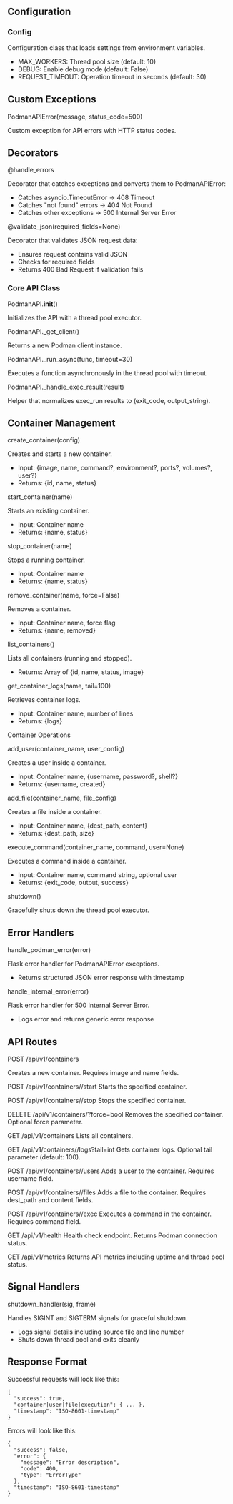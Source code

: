## Configuration

### Config

Configuration class that loads settings from environment variables.
- MAX_WORKERS: Thread pool size (default: 10)
- DEBUG: Enable debug mode (default: False)
- REQUEST_TIMEOUT: Operation timeout in seconds (default: 30)

## Custom Exceptions

PodmanAPIError(message, status_code=500)

Custom exception for API errors with HTTP status codes.

## Decorators

@handle_errors

Decorator that catches exceptions and converts them to PodmanAPIError:
- Catches asyncio.TimeoutError → 408 Timeout
- Catches "not found" errors → 404 Not Found
- Catches other exceptions → 500 Internal Server Error

@validate_json(required_fields=None)

Decorator that validates JSON request data:
- Ensures request contains valid JSON
- Checks for required fields
- Returns 400 Bad Request if validation fails

### Core API Class

PodmanAPI.__init__()

Initializes the API with a thread pool executor.

PodmanAPI._get_client()

Returns a new Podman client instance.

PodmanAPI._run_async(func, timeout=30)

Executes a function asynchronously in the thread pool with timeout.

PodmanAPI._handle_exec_result(result)

Helper that normalizes exec_run results to (exit_code, output_string).

## Container Management

create_container(config)

Creates and starts a new container.
- Input: {image, name, command?, environment?, ports?, volumes?, user?}
- Returns: {id, name, status}

start_container(name)

Starts an existing container.
- Input: Container name
- Returns: {name, status}

stop_container(name)

Stops a running container.
- Input: Container name
- Returns: {name, status}

remove_container(name, force=False)

Removes a container.
- Input: Container name, force flag
- Returns: {name, removed}

list_containers()

Lists all containers (running and stopped).
- Returns: Array of {id, name, status, image}

get_container_logs(name, tail=100)

Retrieves container logs.
- Input: Container name, number of lines
- Returns: {logs}

Container Operations

add_user(container_name, user_config)

Creates a user inside a container.
- Input: Container name, {username, password?, shell?}
- Returns: {username, created}

add_file(container_name, file_config)

Creates a file inside a container.
- Input: Container name, {dest_path, content}
- Returns: {dest_path, size}

execute_command(container_name, command, user=None)

Executes a command inside a container.
- Input: Container name, command string, optional user
- Returns: {exit_code, output, success}

shutdown()

Gracefully shuts down the thread pool executor.

## Error Handlers

handle_podman_error(error)

Flask error handler for PodmanAPIError exceptions.
- Returns structured JSON error response with timestamp

handle_internal_error(error)

Flask error handler for 500 Internal Server Error.
- Logs error and returns generic error response

## API Routes

POST /api/v1/containers

Creates a new container. Requires image and name fields.

POST /api/v1/containers/<name>/start
Starts the specified container.

POST /api/v1/containers/<name>/stop
Stops the specified container.

DELETE /api/v1/containers/<name>?force=bool
Removes the specified container. Optional force parameter.

GET /api/v1/containers
Lists all containers.

GET /api/v1/containers/<name>/logs?tail=int
Gets container logs. Optional tail parameter (default: 100).

POST /api/v1/containers/<name>/users
Adds a user to the container. Requires username field.

POST /api/v1/containers/<name>/files
Adds a file to the container. Requires dest_path and content fields.

POST /api/v1/containers/<name>/exec
Executes a command in the container. Requires command field.

GET /api/v1/health
Health check endpoint. Returns Podman connection status.

GET /api/v1/metrics
Returns API metrics including uptime and thread pool status.

## Signal Handlers

shutdown_handler(sig, frame)

Handles SIGINT and SIGTERM signals for graceful shutdown.
- Logs signal details including source file and line number
- Shuts down thread pool and exits cleanly

## Response Format
Successful requests will look like this:
```
{
  "success": true,
  "container|user|file|execution": { ... },
  "timestamp": "ISO-8601-timestamp"
}
```
Errors will look like this:
```
{
  "success": false,
  "error": {
    "message": "Error description",
    "code": 400,
    "type": "ErrorType"
  },
  "timestamp": "ISO-8601-timestamp"
}
```

